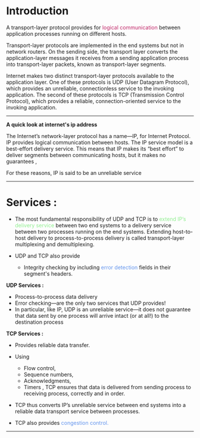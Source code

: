 # Introduction 

A transport-layer protocol provides for <font style="color:#C12869">logical communication</font> between application processes running on different hosts.

Transport-layer protocols are implemented in the end systems but not in network routers. On the sending side, the transport layer converts the application-layer messages it receives from a sending application process into transport-layer packets, known as transport-layer segments.

Internet makes two distinct transport-layer protocols available to the application layer. One of these protocols is UDP (User Datagram Protocol), which provides an unreliable, connectionless service to the invoking application. The second of these protocols is TCP (Transmission Control Protocol), which provides a reliable, connection-oriented service to the invoking application.

---
**A quick look at internet's ip address**

The Internet’s network-layer protocol has a name—IP, for Internet Protocol. IP provides logical communication between hosts. The IP service model is a best-effort delivery service. This means that IP makes its “best effort” to deliver segments between communicating hosts, but it makes no guarantees ,

For these reasons, IP is said to be an unreliable service

---

# Services :


- The most fundamental responsibility of UDP and TCP is to <font style="color:lightgreen">extend IP’s delivery service</font> between two end systems to a delivery service between two processes running on the end systems. Extending host-to-host delivery to process-to-process delivery is called transport-layer multiplexing and demultiplexing.

- UDP and TCP also provide 
	- Integrity checking by including <font style="color:cornflowerblue">error detection</font> fields in their segment's headers. 

**UDP Services :**
- Process-to-process data delivery 
- Error checking—are the only two services that UDP provides! 
- In particular, like IP, UDP is an unreliable service—it does not guarantee that data sent by one process will arrive intact (or at all!) to the destination process

**TCP Services :**

- Provides reliable data transfer. 
- Using 
	- Flow control, 
	- Sequence numbers, 
	- Acknowledgments, 
	- Timers ,
TCP ensures that data is delivered from sending process to receiving process, correctly and in order. 

- TCP thus converts IP’s unreliable service between end systems into a reliable data transport service between processes. 
- TCP also provides <font style="color:cornflowerblue">congestion control.</font>

---
